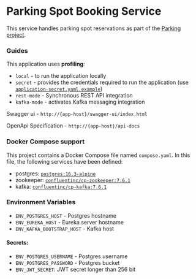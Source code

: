 # Parking Spot Booking Service
This service handles parking spot reservations as part of the [Parking project](https://github.com/AlexCyclone/parking-compose-demo).

### Guides

This application uses **profiling**:
- `local` - to run the application locally
- `secret` - provides the credentials required to run the application (use [`application-secret.yaml.example`](https://github.com/AlexCyclone/parking-booking-service/blob/main/application-secret.yaml.example))
- `rest-mode` - Synchronous REST API integration
- `kafka-mode` - activates Kafka messaging integration

Swagger ui - `http://{app-host}/swagger-ui/index.html`

OpenApi Specification - `http://{app-host}/api-docs`

### Docker Compose support
This project contains a Docker Compose file named `compose.yaml`.
In this file, the following services have been defined:

* postgres: [`postgres:16.3-alpine`](https://hub.docker.com/_/postgres)
* zookeeper: [`confluentinc/cp-zookeeper:7.6.1`](https://hub.docker.com/r/confluentinc/cp-zookeeper)
* kafka: [`confluentinc/cp-kafka:7.6.1`](https://hub.docker.com/r/confluentinc/cp-kafka)

### Environment Variables
- `ENV_POSTGRES_HOST` - Postgres hostname
- `ENV_EUREKA_HOST` - Eureka server hostname
- `ENV_KAFKA_BOOTSTRAP_HOST` - Kafka host

#### Secrets:
- `ENV_POSTGRES_USERNAME` - Postgres username
- `ENV_POSTGRES_PASSWORD` - Postgres bucket
- `ENV_JWT_SECRET`: JWT secret longer than 256 bit
